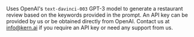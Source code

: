 Uses OpenAI's `text-davinci-003` GPT-3 model to generate a restaurant review based on the keywords provided in the prompt. An API key can be provided by us or be obtained directly from OpenAI. Contact us at info@kern.ai if you require an API key or need any support from us.